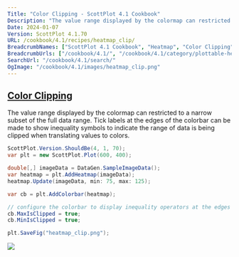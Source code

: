 ```yaml
---
Title: "Color Clipping - ScottPlot 4.1 Cookbook"
Description: "The value range displayed by the colormap can restricted to a narrow subset of the full data range. Tick labels at the edges of the colorbar can be made to show inequality symbols to indicate the range of data is being clipped when translating values to colors."
Date: 2024-01-07
Version: ScottPlot 4.1.70
URL: /cookbook/4.1/recipes/heatmap_clip/
BreadcrumbNames: ["ScottPlot 4.1 Cookbook", "Heatmap", "Color Clipping"]
BreadcrumbUrls: ["/cookbook/4.1/", "/cookbook/4.1/category/plottable-heatmap", "/cookbook/4.1/recipes/heatmap_clip/"]
SearchUrl: "/cookbook/4.1/search/"
OgImage: "/cookbook/4.1/images/heatmap_clip.png"
---
```


<h2><a id='color-clipping' href='/cookbook/4.1/recipes/heatmap_clip/'>Color Clipping</a></h2>

The value range displayed by the colormap can restricted to a narrow subset of the full data range. Tick labels at the edges of the colorbar can be made to show inequality symbols to indicate the range of data is being clipped when translating values to colors.

```cs
ScottPlot.Version.ShouldBe(4, 1, 70);
var plt = new ScottPlot.Plot(600, 400);

double[,] imageData = DataGen.SampleImageData();
var heatmap = plt.AddHeatmap(imageData);
heatmap.Update(imageData, min: 75, max: 125);

var cb = plt.AddColorbar(heatmap);

// configure the colorbar to display inequality operators at the edges
cb.MaxIsClipped = true;
cb.MinIsClipped = true;

plt.SaveFig("heatmap_clip.png");
```

<img src='../../images/heatmap_clip.png' class='d-block mx-auto my-5' />


